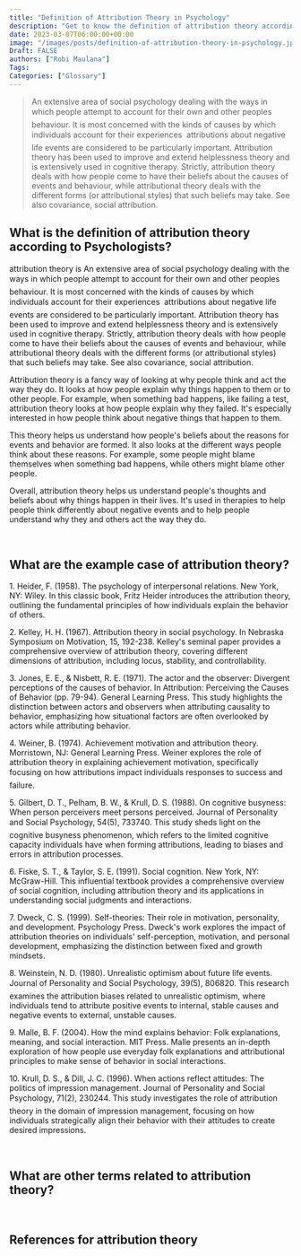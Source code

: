 ```yaml
---
title: "Definition of Attribution Theory in Psychology"
description: "Get to know the definition of attribution theory according to psychologists."
date: 2023-03-07T06:00:00+00:00
image: "/images/posts/definition-of-attribution-theory-in-psychology.jpg"
Draft: FALSE
authors: ["Robi Maulana"]
Tags: 
Categories: ["Glossary"]
---
```






> An extensive area of social psychology dealing with the ways in which people attempt to account for their own and other peoples behaviour. It is most concerned with the kinds of causes by which individuals account for their experiences  attributions about negative life events are considered to be particularly important. Attribution theory has been used to improve and extend helplessness theory and is extensively used in cognitive therapy. Strictly, attribution theory deals with how people come to have their beliefs about the causes of events and behaviour, while attributional theory deals with the different forms (or attributional styles) that such beliefs may take. See also covariance, social attribution.

## What is the definition of attribution theory according to Psychologists?

attribution theory is An extensive area of social psychology dealing with the ways in which people attempt to account for their own and other peoples behaviour. It is most concerned with the kinds of causes by which individuals account for their experiences  attributions about negative life events are considered to be particularly important. Attribution theory has been used to improve and extend helplessness theory and is extensively used in cognitive therapy. Strictly, attribution theory deals with how people come to have their beliefs about the causes of events and behaviour, while attributional theory deals with the different forms (or attributional styles) that such beliefs may take. See also covariance, social attribution.

Attribution theory is a fancy way of looking at why people think and act the way they do. It looks at how people explain why things happen to them or to other people. For example, when something bad happens, like failing a test, attribution theory looks at how people explain why they failed. It's especially interested in how people think about negative things that happen to them.

This theory helps us understand how people's beliefs about the reasons for events and behavior are formed. It also looks at the different ways people think about these reasons. For example, some people might blame themselves when something bad happens, while others might blame other people.

Overall, attribution theory helps us understand people's thoughts and beliefs about why things happen in their lives. It's used in therapies to help people think differently about negative events and to help people understand why they and others act the way they do.

 

## What are the example case of attribution theory?

1\. Heider, F. (1958). The psychology of interpersonal relations. New York, NY: Wiley. In this classic book, Fritz Heider introduces the attribution theory, outlining the fundamental principles of how individuals explain the behavior of others.

2\. Kelley, H. H. (1967). Attribution theory in social psychology. In Nebraska Symposium on Motivation, 15, 192-238. Kelley's seminal paper provides a comprehensive overview of attribution theory, covering different dimensions of attribution, including locus, stability, and controllability.

3\. Jones, E. E., & Nisbett, R. E. (1971). The actor and the observer: Divergent perceptions of the causes of behavior. In Attribution: Perceiving the Causes of Behavior (pp. 79-94). General Learning Press. This study highlights the distinction between actors and observers when attributing causality to behavior, emphasizing how situational factors are often overlooked by actors while attributing behavior.

4\. Weiner, B. (1974). Achievement motivation and attribution theory. Morristown, NJ: General Learning Press. Weiner explores the role of attribution theory in explaining achievement motivation, specifically focusing on how attributions impact individuals responses to success and failure.

5\. Gilbert, D. T., Pelham, B. W., & Krull, D. S. (1988). On cognitive busyness: When person perceivers meet persons perceived. Journal of Personality and Social Psychology, 54(5), 733740. This study sheds light on the cognitive busyness phenomenon, which refers to the limited cognitive capacity individuals have when forming attributions, leading to biases and errors in attribution processes.

6\. Fiske, S. T., & Taylor, S. E. (1991). Social cognition. New York, NY: McGraw-Hill. This influential textbook provides a comprehensive overview of social cognition, including attribution theory and its applications in understanding social judgments and interactions.

7\. Dweck, C. S. (1999). Self-theories: Their role in motivation, personality, and development. Psychology Press. Dweck's work explores the impact of attribution theories on individuals' self-perception, motivation, and personal development, emphasizing the distinction between fixed and growth mindsets.

8\. Weinstein, N. D. (1980). Unrealistic optimism about future life events. Journal of Personality and Social Psychology, 39(5), 806820. This research examines the attribution biases related to unrealistic optimism, where individuals tend to attribute positive events to internal, stable causes and negative events to external, unstable causes.

9\. Malle, B. F. (2004). How the mind explains behavior: Folk explanations, meaning, and social interaction. MIT Press. Malle presents an in-depth exploration of how people use everyday folk explanations and attributional principles to make sense of behavior in social interactions.

10\. Krull, D. S., & Dill, J. C. (1996). When actions reflect attitudes: The politics of impression management. Journal of Personality and Social Psychology, 71(2), 230244. This study investigates the role of attribution theory in the domain of impression management, focusing on how individuals strategically align their behavior with their attitudes to create desired impressions.

 

## What are other terms related to attribution theory?

 

## References for attribution theory

